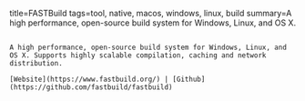 title=FASTBuild
tags=tool, native, macos, windows, linux, build
summary=A high performance, open-source build system for Windows, Linux, and OS X.
~~~~~~

A high performance, open-source build system for Windows, Linux, and OS X. Supports highly scalable compilation, caching and network distribution.

[Website](https://www.fastbuild.org/) | [Github](https://github.com/fastbuild/fastbuild)

